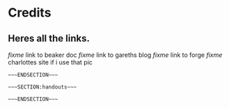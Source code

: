 <!SLIDE>
# Credits #
## Heres all the links. ##

*fixme* link to beaker doc
*fixme* link to gareths blog
*fixme* link to forge
*fixme* charlottes site if i use that pic 


~~~SECTION:notes~~~
~~~ENDSECTION~~~

~~~SECTION:handouts~~~

~~~ENDSECTION~~~

